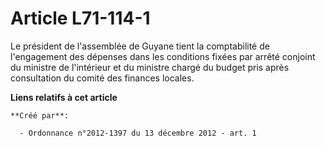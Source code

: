 # Article L71-114-1

Le président de l'assemblée de Guyane tient la comptabilité de l'engagement des dépenses dans les conditions fixées par
arrêté conjoint du ministre de l'intérieur et du ministre chargé du budget pris après consultation du comité des finances
locales.

**Liens relatifs à cet article**

	**Créé par**:

	  - Ordonnance n°2012-1397 du 13 décembre 2012 - art. 1
